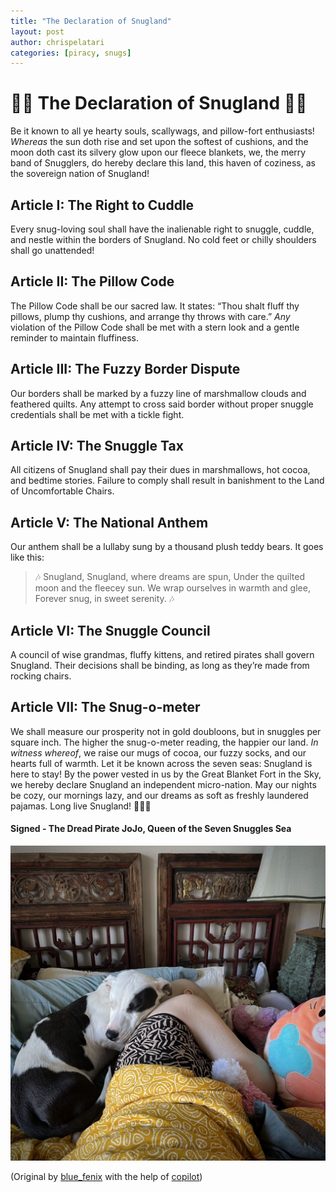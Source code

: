 ```yaml
---
title: "The Declaration of Snugland"
layout: post
author: chrispelatari
categories: [piracy, snugs]
---
```


# 🏴‍☠️ The Declaration of Snugland 🏴‍☠️

Be it known to all ye hearty souls, scallywags, and pillow-fort enthusiasts!
*Whereas* the sun doth rise and set upon the softest of cushions, and the moon doth cast its silvery glow upon our fleece blankets, we, the merry band of Snugglers, do hereby declare this land, this haven of coziness, as the sovereign nation of Snugland!
## Article I: The Right to Cuddle
Every snug-loving soul shall have the inalienable right to snuggle, cuddle, and nestle within the borders of Snugland. No cold feet or chilly shoulders shall go unattended!
## Article II: The Pillow Code
The Pillow Code shall be our sacred law. It states: “Thou shalt fluff thy pillows, plump thy cushions, and arrange thy throws with care.”
*Any* violation of the Pillow Code shall be met with a stern look and a gentle reminder to maintain fluffiness.
## Article III: The Fuzzy Border Dispute
Our borders shall be marked by a fuzzy line of marshmallow clouds and feathered quilts. Any attempt to cross said border without proper snuggle credentials shall be met with a tickle fight.
## Article IV: The Snuggle Tax
All citizens of Snugland shall pay their dues in marshmallows, hot cocoa, and bedtime stories. Failure to comply shall result in banishment to the Land of Uncomfortable Chairs.
## Article V: The National Anthem
Our anthem shall be a lullaby sung by a thousand plush teddy bears. It goes like this:
> 🎶 Snugland, Snugland, where dreams are spun,
> Under the quilted moon and the fleecey sun.
> We wrap ourselves in warmth and glee,
> Forever snug, in sweet serenity. 🎶

## Article VI: The Snuggle Council
A council of wise grandmas, fluffy kittens, and retired pirates shall govern Snugland. Their decisions shall be binding, as long as they’re made from rocking chairs.
## Article VII: The Snug-o-meter
We shall measure our prosperity not in gold doubloons, but in snuggles per square inch. The higher the snug-o-meter reading, the happier our land.
*In witness whereof*, we raise our mugs of cocoa, our fuzzy socks, and our hearts full of warmth. Let it be known across the seven seas: Snugland is here to stay!
By the power vested in us by the Great Blanket Fort in the Sky, we hereby declare Snugland an independent micro-nation. May our nights be cozy, our mornings lazy, and our dreams as soft as freshly laundered pajamas.
Long live Snugland! 🌟🛌🌙

#### Signed - The Dread Pirate JoJo, Queen of the Seven Snuggles Sea

![The Soveriegn Nation of Snugland](/assets/images/the_soveriegn_nation_of_snugland.jpeg "A black and white dog curled up with a person on a bed with patterned bedding, surrounded by pillows")


(Original by [blue_fenix](https://hachyderm.io/@blue_fenix/111954702195089282) with the help of [copilot](https://copilot.microsoft.com))
